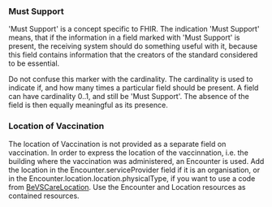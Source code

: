 ### Must Support
'Must Support' is a concept specific to FHIR. The indication 'Must Support' means, that if the information in a field marked with 'Must Support' is present, the receiving system should do something useful with it, because this field contains information that the creators of the standard considered to be essential.

Do not confuse this marker with the cardinality. The cardinality is used to indicate if, and how many times a particular field should be present. A field can have cardinality 0..1, and still be 'Must Support'. The absence of the field is then equally meaningful as its presence.

### Location of Vaccination
The location of Vaccination is not provided as a separate field on vaccination. In order to express the location of the vaccinnation, i.e. the building where the vaccination was administered, an Encounter is used. Add the location in the Encounter.serviceProvider field if it is an organisation, or in the Encounter.location.location.physicalType, if you want to use a code from [BeVSCareLocation](./ValueSet-be-vs-care-location.html). Use the Encounter and Location resources as contained resources.